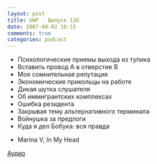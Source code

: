 ```yaml
---
layout: post
title: UWP - Выпуск 136
date: 2007-08-02 16:15
comments: true
categories: podcast
---
```


- Психологические приемы выхода из тупика
- Вставить провод A в отверстие B
- Моя сомнительная репутация
- Экономические прикольцы на работе
- Дикая шутка слушателя
- Об иммигрантских комплексах
- Ошибка резидента
- Закрывая тему альтернативного терминала
- Войнушка за предлоги
- Куда я дел Бобука: вся правда


* Marina V, In My Head

[Аудио](https://podcast.umputun.com/media/ump_podcast136.mp3)
<audio src="https://podcast.umputun.com/media/ump_podcast136.mp3" preload="none">